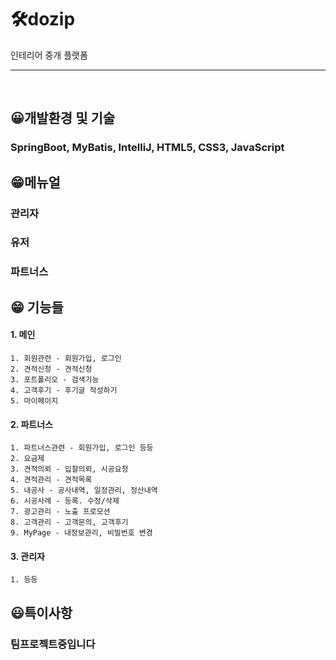 # 🛠dozip
인테리어 중개 플랫폼

<hr>
<br>

## 😀개발환경 및 기술
### SpringBoot, MyBatis, IntelliJ, HTML5, CSS3, JavaScript

## 😁메뉴얼
### 관리자
### 유저
### 파트너스

## 😁 기능들

 #### 1. 메인
    1. 회원관련 - 회원가입, 로그인
    2. 견적신청 - 견적신청
    3. 포트폴리오 - 검색기능
    4. 고객후기 - 후기글 작성하기
    5. 마이페이지
#### 2. 파트너스
    1. 파트너스관련 - 회원가입, 로그인 등등
    2. 요금제
    3. 견적의뢰 - 입찰의뢰, 시공요청
    4. 견적관리 - 견적목록
    5. 내공사 - 공사내역, 일정관리, 정산내역
    6. 시공사례 - 등록. 수정/삭제
    7. 광고관리 - 노출 프로모션
    8. 고객관리 - 고객문의, 고객후기
    9. MyPage - 내정보관리, 비밀번호 변경
#### 3. 관리자
    1. 등등





## 😃특이사항
### 팀프로젝트중입니다


